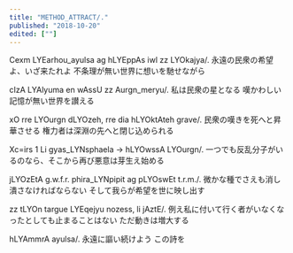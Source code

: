 ```yaml
---
title: "METHOD_ATTRACT/."
published: "2018-10-20"
edited: [""]
---
```


Cexm LYEarhou_ayulsa ag hLYEppAs iwl zz LYOkajya/.
永遠の民衆の希望よ、いざ来たれよ 不条理が無い世界に想いを馳せながら

cIzA LYAlyuma en wAssU zz Aurgn_meryu/.
私は民衆の星となる 嘆かわしい記憶が無い世界を讃える

xO rre LYOurgn dLYOzeh, rre dia hLYOktAteh grave/.
民衆の嘆きを死へと昇華させる 権力者は深淵の先へと閉じ込められる

Xc=irs 1 Li gyas_LYNsphaela -> hLYOwssA LYOurgn/.
一つでも反乱分子がいるのなら、そこから再び悪意は芽生え始める

jLYOzEtA g.w.f.r. phira_LYNpipit ag pLYOswEt t.r.m./.
微かな種でさえも消し潰さなければならない そして我らが希望を世に映し出す

zz tLYOn targue LYEqejyu nozess, li jAztE/.
例え私に付いて行く者がいなくなったとしても止まることはない ただ動きは増大する

hLYAmmrA ayulsa/.
永遠に謳い続けよう この詩を
